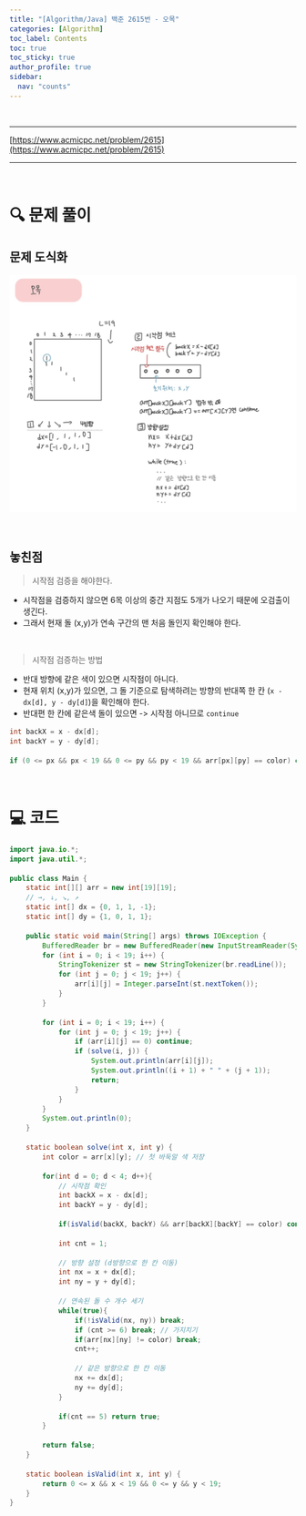 ```yaml
---
title: "[Algorithm/Java] 백준 2615번 - 오목"
categories: [Algorithm]
toc_label: Contents
toc: true
toc_sticky: true
author_profile: true
sidebar:
  nav: "counts"
---
```


<br>

---

[https://www.acmicpc.net/problem/2615](https://www.acmicpc.net/problem/2615)

---

<br>

# 🔍 문제 풀이

## 문제 도식화

![assets/images/2024/2615.jpg](../../../assets/images/2024/2615.jpg)

<br>

## 놓친점

> 시작점 검증을 해야한다.

- 시작점을 검증하지 않으면 6목 이상의 중간 지점도 5개가 나오기 때문에 오검출이 생긴다.
- 그래서 현재 돌 (x,y)가 연속 구간의 맨 처음 돌인지 확인해야 한다.

<br>

> 시작점 검증하는 방법

- 반대 방향에 같은 색이 있으면 시작점이 아니다.
- 현재 위치 (x,y)가 있으면, 그 돌 기준으로 탐색하려는 방향의 반대쪽 한 칸 (`x - dx[d], y - dy[d]`)을 확인해야 한다.
- 반대편 한 칸에 같은색 돌이 있으면 -> 시작점 아니므로 `continue`

```java
int backX = x - dx[d];
int backY = y - dy[d];

if (0 <= px && px < 19 && 0 <= py && py < 19 && arr[px][py] == color) continue; // 시작점 아님
```

<br>

# 💻 코드

```java
import java.io.*;
import java.util.*;

public class Main {
    static int[][] arr = new int[19][19];
    // →, ↓, ↘, ↗
    static int[] dx = {0, 1, 1, -1};
    static int[] dy = {1, 0, 1, 1};

    public static void main(String[] args) throws IOException {
        BufferedReader br = new BufferedReader(new InputStreamReader(System.in));
        for (int i = 0; i < 19; i++) {
            StringTokenizer st = new StringTokenizer(br.readLine());
            for (int j = 0; j < 19; j++) {
                arr[i][j] = Integer.parseInt(st.nextToken());
            }
        }

        for (int i = 0; i < 19; i++) {
            for (int j = 0; j < 19; j++) {
                if (arr[i][j] == 0) continue;
                if (solve(i, j)) {
                    System.out.println(arr[i][j]);
                    System.out.println((i + 1) + " " + (j + 1));
                    return;
                }
            }
        }
        System.out.println(0);
    }

    static boolean solve(int x, int y) {
        int color = arr[x][y]; // 첫 바둑알 색 저장

        for(int d = 0; d < 4; d++){
            // 시작점 확인
            int backX = x - dx[d];
            int backY = y - dy[d];

            if(isValid(backX, backY) && arr[backX][backY] == color) continue;

            int cnt = 1;

            // 방향 설정 (d방향으로 한 칸 이동)
            int nx = x + dx[d];
            int ny = y + dy[d];

            // 연속된 돌 수 개수 세기
            while(true){
                if(!isValid(nx, ny)) break;
                if (cnt >= 6) break; // 가지치기
                if(arr[nx][ny] != color) break;
                cnt++;

                // 같은 방향으로 한 칸 이동
                nx += dx[d];
                ny += dy[d];
            }

            if(cnt == 5) return true;
        }

        return false;
    }

    static boolean isValid(int x, int y) {
        return 0 <= x && x < 19 && 0 <= y && y < 19;
    }
}
```

<br>
